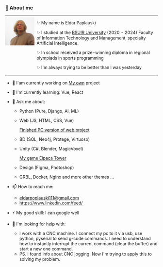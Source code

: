 ### 👋 About me 
<div>
    <table style="padding: 0;">
        <tr style="
            padding: 0; 
            border-color: transparent;">
            <td valign="top"
                style="
                    padding: 0; 
                    border-color: transparent; 
                    max-width: 40vh;
                    " >
                <!--src="https://github.com/Ellanity/Ellanity/assets/60664484/5ffcd3e7-5751-4bd1-a72f-a2f2fe41e4a2"-->
                <img
                    src="./IMG_3168_2.JPG" 
                    alt="my_pic" 
                    style="
                        margin: 0; 
                        padding: 0"/>
            </td>
            <td valign="top" 
                style="
                    border-color: transparent; 
                    padding-top: 0;">
                <div style="
                    padding: 0; 
                    margin: 0;">
                    <p> 
                        ✨ My name is Eldar Paplauski
                    </p> 
                    <p> 
                        ✨ I studied at the 
                        <a class="chaise-btn chaise-btn-secondary chaise-btn-iframe" href="https://www.bsuir.by/"><span class="chaise-btn-icon fullscreen-icon"></span><span>BSUIR University</span></a> (2020 - 2024)
                        Faculty of Information Technology and Management, specialty Artificial Intelligence.
                    </p> 
                    <p> 
                        ✨ In school received a prize-winning diploma in regional olympiads in sports programming
                    </p> 
                    </p> 
                    <p> 
                        ✨ I'm always trying to be better than I was yesterday
                    </p> 
                </div>
            </td>
        </tr>
    </table>
</div>


- 🔭 I'am currently working on [My own](https://dev.kruapan.com) project
- 🌱 I'm currently learning: Vue, React
- 💬 Ask me about: 
    + Python (Pure, Django, AI, ML)
    + Web (JS, HTML, CSS, Vue)

        [Finished PC version of web project](https://bbs.kruapan.com)
      
    + BD (SQL, Neo4j, Protege, Virtuoso) 
    + Unity (C#, Blender, MagicVoxel) 
        
        [My game Elpaca Tower](https://play.google.com/store/apps/details?id=com.Paplauski.Tower&pli=1)
    
    + Design (Figma, Photoshop)
    + GRBL, Docker, Nginx and more other themes ...
- 📫 How to reach me: 
    + <eldarpoplauski111@gmail.com>
    + <https://www.linkedin.com/feed/> 
- ⚡ My good skill: I can google well

- 🤔 I'm looking for help with:
    
    + I work with a CNC machine. I connect my pc to it via usb, use python, pyserial to send g-code commands. I need to understand how to instantly interrupt the current command (clear the buffer) and start a new one command.
    + PS. I found info about CNC jogging. Now I'm trying to apply this to solving my problem.

<!-- https://github.com/thombashi/pytablewriter/issues/13 
<script>
    import pytablewriter as ptw
    from pytablewriter.style import Style

    writer = ptw.HtmlTableWriter(
        table_name="vertical-align",
        headers=[
            "",
            "top",
            "middle",
            "bottom",
            "top-right",
            "middle-right",
            "bottom-right",
        ],
        value_matrix=[
            ["te\nst", "x", "x", "x", "x", "x", "x"],
        ],
        column_styles=[
            Style(vertical_align="baseline"),
            Style(vertical_align="top"),
            Style(vertical_align="middle"),
            Style(vertical_align="bottom"),
            Style(align="right", vertical_align="top"),
            Style(align="right", vertical_align="middle"),
            Style(align="right", vertical_align="bottom"),
        ],
    )
    writer.write_table()
</script>-->
